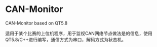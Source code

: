 # CAN-Monitor
CAN-Monitor based on QT5.8

适用于某个比赛的上位机程序，用于监视CAN网络节点做法是的信息，使用QT5.8/C++进行编写，通信方式为串口，解码方式为状态机。

